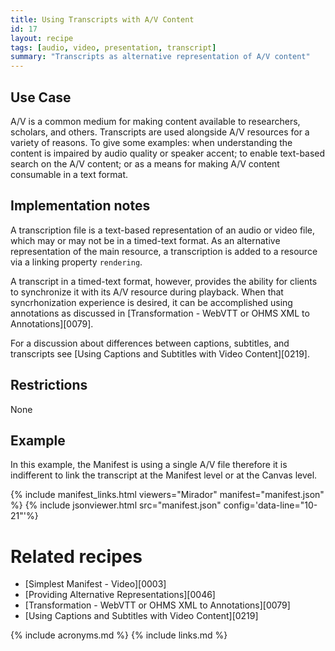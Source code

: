 ```yaml
---
title: Using Transcripts with A/V Content
id: 17
layout: recipe
tags: [audio, video, presentation, transcript]
summary: "Transcripts as alternative representation of A/V content"
---
```



## Use Case

A/V is a common medium for making content available to researchers, scholars, and others. Transcripts are used alongside A/V resources for a variety of reasons. To give some examples: when understanding the content is impaired by audio quality or speaker accent; to enable text-based search on the A/V content; or as a means for making A/V content consumable in a text format.

## Implementation notes

A transcription file is a text-based representation of an audio or video file, which may or may not be in a timed-text format. As an alternative representation of the main resource, a transcription is added to a resource via a linking property `rendering`.

A transcript in a timed-text format, however, provides the ability for clients to synchronize it with its A/V resource during playback. When that syncrhonization experience is desired, it can be accomplished using annotations as discussed in [Transformation - WebVTT or OHMS XML to Annotations][0079].

For a discussion about differences between captions, subtitles, and transcripts see [Using Captions and Subtitles with Video Content][0219].

## Restrictions

None

## Example

In this example, the Manifest is using a single A/V file therefore it is indifferent to link the transcript at the Manifest level or at the Canvas level.

{% include manifest_links.html viewers="Mirador" manifest="manifest.json" %}
{% include jsonviewer.html src="manifest.json" config='data-line="10-21"'%}

# Related recipes

- [Simplest Manifest - Video][0003]
- [Providing Alternative Representations][0046]
- [Transformation - WebVTT or OHMS XML to Annotations][0079]
- [Using Captions and Subtitles with Video Content][0219]

{% include acronyms.md %}
{% include links.md %}

